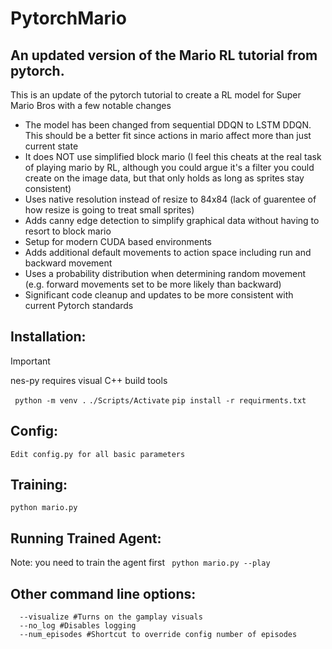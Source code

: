 # PytorchMario
## An updated version of the Mario RL tutorial from pytorch.

This is an update of the pytorch tutorial to create a RL model for Super Mario Bros with a few notable changes
* The model has been changed from sequential DDQN to LSTM DDQN.  This should be a better fit since actions in mario affect more than just current state
* It does NOT use simplified block mario (I feel this cheats at the real task of playing mario by RL, although you could argue it's a filter you could create on the image data, but that only holds as long as sprites stay consistent)
* Uses native resolution instead of resize to 84x84 (lack of guarentee of how resize is going to treat small sprites)
* Adds canny edge detection to simplify graphical data without having to resort to block mario
* Setup for modern CUDA based environments
* Adds additional default movements to action space including run and backward movement
* Uses a probability distribution when determining random movement (e.g. forward movements set to be more likely than backward)
* Significant code cleanup and updates to be more consistent with current Pytorch standards


## Installation:
> [!IMPORTANT]
> nes-py requires visual C++ build tools

` python -m venv .`
` ./Scripts/Activate `
` pip install -r requirments.txt `

## Config:
` Edit config.py for all basic parameters `

## Training:
` python mario.py `

## Running Trained Agent:
Note: you need to train the agent first
` python mario.py --play`

## Other command line options:
```
  --visualize #Turns on the gamplay visuals
  --no_log #Disables logging
  --num_episodes #Shortcut to override config number of episodes
```
